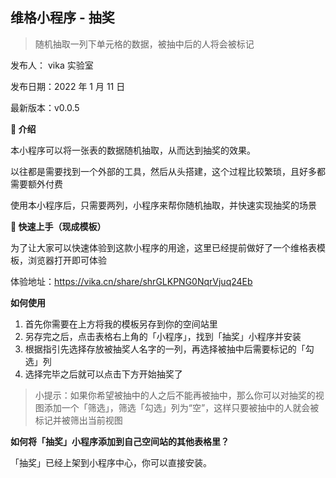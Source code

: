 ## 维格小程序 - 抽奖

> 随机抽取一列下单元格的数据，被抽中后的人将会被标记

发布人： vika 实验室

发布日期：2022 年 1 月 11 日

最新版本：v0.0.5

**🎨 介绍**

本小程序可以将一张表的数据随机抽取，从而达到抽奖的效果。

以往都是需要找到一个外部的工具，然后从头搭建，这个过程比较繁琐，且好多都需要额外付费

使用本小程序后，只需要两列，小程序来帮你随机抽取，并快速实现抽奖的场景

**🚀 快速上手（现成模板）**

为了让大家可以快速体验到这款小程序的用途，这里已经提前做好了一个维格表模板，浏览器打开即可体验

体验地址：https://vika.cn/share/shrGLKPNG0NqrVjuq24Eb

**如何使用**

1. 首先你需要在上方将我的模板另存到你的空间站里
2. 另存完之后，点击表格右上角的「小程序」，找到「抽奖」小程序并安装
3. 根据指引先选择存放被抽奖人名字的一列，再选择被抽中后需要标记的「勾选」列
4. 选择完毕之后就可以点击下方开始抽奖了

> 小提示：如果你希望被抽中的人之后不能再被抽中，那么你可以对抽奖的视图添加一个「筛选」，筛选「勾选」列为“空”，这样只要被抽中的人就会被标记并被筛出当前视图

**如何将「抽奖」小程序添加到自己空间站的其他表格里？**

「抽奖」已经上架到小程序中心，你可以直接安装。
